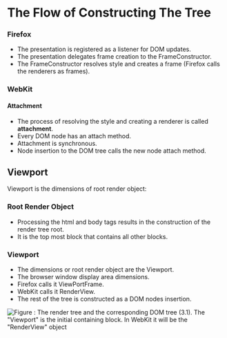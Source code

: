 # The Flow of Constructing The Tree

### Firefox
- The presentation is registered as a listener for DOM updates.
- The presentation delegates frame creation to the FrameConstructor.
- The FrameConstructor resolves style and creates a frame (Firefox calls the renderers as frames).

### WebKit
#### Attachment
- The process of resolving the style and creating a renderer is called **attachment**.
- Every DOM node has an attach method. 
- Attachment is synchronous.
- Node insertion to the DOM tree calls the new node attach method.

## Viewport
Viewport is the dimensions of root render object: 

### Root Render Object
- Processing the html and body tags results in the construction of the render tree root. 
- It is the top most block that contains all other blocks.

### Viewport
- The dimensions or root render object are the Viewport.
- The browser window display area dimensions.
- Firefox calls it ViewPortFrame.
- WebKit calls it RenderView. 
- The rest of the tree is constructed as a DOM nodes insertion.

![Figure : The render tree and the corresponding DOM tree (3.1). The "Viewport" is the initial containing block. In WebKit it will be the "RenderView" object](https://www.html5rocks.com/zh/tutorials/internals/howbrowserswork/image025.png)